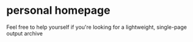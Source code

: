 # personal homepage

Feel free to help yourself if you're looking for a lightweight, single-page output archive 

